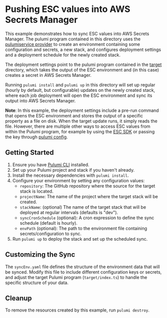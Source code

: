 # Pushing ESC values into AWS Secrets Manager

This example demonstrates how to sync ESC values into AWS Secrets Manager. The pulumi program contained in this directory uses the [pulumiservice provider](https://www.pulumi.com/registry/packages/pulumiservice/) to create an environment containing some configuration and secrets, a new stack, and configures deployment settings and a deployment schedule for the newly created stack. 

The deployment settings point to the pulumi program contained in the [target](./target/) directory, which takes the output of the ESC environment and (in this case) creates a secret in AWS Secrets Manager.

Running `pulumi install` and `pulumi up` in this directory will set up regular (hourly by default, but configurable) updates on the newly created stack, where each job deployment will open the ESC environment and sync its output into AWS Secrets Manager.

**Note**: In this example, the deployment settings include a pre-run command that opens the ESC environment and stores the output of a specific property as a file on disk. When the target update runs, it simply reads the file. However, there are multiple other ways to access ESC values from within the Pulumi program, for example by using the [ESC SDK](https://github.com/pulumi/esc-sdk) or passing the key through [pulumi config](https://github.com/pulumi/esc-sdk).

## Getting Started

1. Ensure you have [Pulumi CLI](https://www.pulumi.com/docs/get-started/install/) installed.
2. Set up your Pulumi project and stack if you haven't already.
3. Install the necessary dependencies with `pulumi install`.
4. Configure your environment by setting any configuration values:
    - `repository`: The GitHub repository where the source for the target stack is located.
    - `projectName`: The name of the project where the target stack will be created.
    - `stackName`: (optional) The name of the target stack that will be deployed at regular intervals (defaults is "dev").
    - `syncCronSchedule` (optional): A cron expression to define the sync schedule (default is hourly).
    - `envPath` (optional): The path to the environment file containing secrets/configuration to sync.
5. Run `pulumi up` to deploy the stack and set up the scheduled sync.

## Customizing the Sync

The `syncEnv.yaml` file defines the structure of the environment data that will be synced. Modify this file to include different configuration keys or secrets, and adjust the target Pulumi program (`target/index.ts`) to handle the specific structure of your data.

## Cleanup

To remove the resources created by this example, run `pulumi destroy`.
